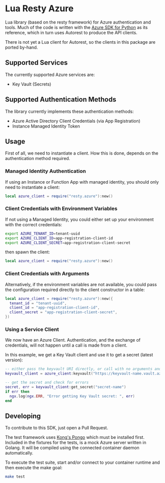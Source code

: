# Lua Resty Azure

Lua library (based on the resty framework) for Azure authentication and tools. Much of the code is written with the [Azure SDK for Python](https://github.com/Azure/azure-sdk-for-python) as its reference, which in turn uses Autorest to produce the API clients.

There is not yet a Lua client for Autorest, so the clients in this package are ported by-hand.

## Supported Services

The currently supported Azure services are:

* Key Vault (Secrets)

## Supported Authentication Methods

The library currently implements these authentication methods:

* Azure Active Directory Client Credentials (via App Registration)
* Instance Managed Identity Token

## Usage

First of all, we need to instantiate a client. How this is done, depends on the authentication method required.

### Managed Identity Authentication

If using an Instance or Function App with managed identity, you should only need to instantiate a client:

```lua
local azure_client = require("resty.azure"):new()
```

### Client Credentials with Environment Variables

If not using a Managed Identity, you could either set up your environment with the correct credentials:

```sh
export AZURE_TENANT_ID=tenant-uuid
export AZURE_CLIENT_ID=app-registration-client-id
export AZURE_CLIENT_SECRET=app-registration-client-secret
```

then spawn the client:

```lua
local azure_client = require("resty.azure"):new()
```

### Client Credentials with Arguments

Alternatively, if the environment variables are not available, you could pass the configuration required directly to the client constructor in a table:

```lua
local azure_client = require("resty.azure"):new({
  tenant_id = "tenant-uuid",
  client_id = "app-registration-client-id",
  client_secret = "app-registration-client-secret",
})
```

### Using a Service Client

We now have an Azure Client. Authentication, and the exchange of credentials, will not happen until a call is made from a client.

In this example, we get a Key Vault client and use it to get a secret (latest version):

```lua
-- either pass the keyvault URI directly, or call with no arguments and it will be read from the AZURE_DEFAULTS_KEYVAULT_URI environment variable
keyvault_client = azure_client:keyvault("https://keyvault-name.vault.azure.net/")

-- get the secret and check for errors
secret, err = keyvault_client:get_secret("secret-name")
if err then
  ngx.log(ngx.ERR, "Error getting Key Vault secret: ", err)
end
```

## Developing

To contribute to this SDK, just open a Pull Request.

The test framework uses [Kong's Pongo](https://github.com/Kong/kong-pongo) which must be installed first. Included in the fixtures for the tests, is a mock Azure server written in Golang. It will be compiled using the connected container daemon automatically.

To execute the test suite, start and/or connect to your container runtime and then execute the make goal:

```sh
make test
```
